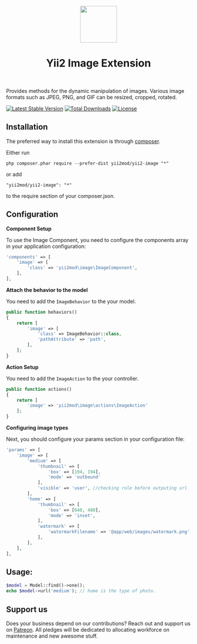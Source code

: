 <p align="center">
    <a href="https://github.com/yiisoft" target="_blank">
        <img src="https://avatars0.githubusercontent.com/u/993323" height="100px">
    </a>
    <h1 align="center">Yii2 Image Extension</h1>
    <br>
</p>

Provides methods for the dynamic manipulation of images. Various image formats such as JPEG, PNG, and GIF can be resized, cropped, rotated.

[![Latest Stable Version](https://poser.pugx.org/yii2mod/yii2-image/v/stable)](https://packagist.org/packages/yii2mod/yii2-image) [![Total Downloads](https://poser.pugx.org/yii2mod/yii2-image/downloads)](https://packagist.org/packages/yii2mod/yii2-image) [![License](https://poser.pugx.org/yii2mod/yii2-image/license)](https://packagist.org/packages/yii2mod/yii2-image)

Installation   
------------

The preferred way to install this extension is through [composer](http://getcomposer.org/download/).

Either run

```
php composer.phar require --prefer-dist yii2mod/yii2-image "*"
```

or add

```
"yii2mod/yii2-image": "*"
```

to the require section of your composer.json.

Configuration
-------------

**Component Setup**

To use the Image Component, you need to configure the components array in your application configuration:
```php
'components' => [
    'image' => [
        'class' => 'yii2mod\image\ImageComponent',
    ],
],
```

**Attach the behavior to the model**

You need to add the `ImageBehavior` to the your model.
```php
public function behaviors()
{
    return [
        'image' => [
            'class' => ImageBehavior::class,
            'pathAttribute' => 'path',
        ],
    ];
}
```

**Action Setup**

You need to add the `ImageAction` to the your controller.
```php
public function actions()
{
    return [
        'image' => 'yii2mod\image\actions\ImageAction'
    ];
}
```

**Configuring image types**

Next, you should configure your params section in your configuration file:
```php
'params' => [
    'image' => [
        'medium' => [
            'thumbnail' => [
                'box' => [194, 194],
                'mode' => 'outbound'
            ],
            'visible' => 'user', //checking role before outputing url
        ],
        'home' => [
            'thumbnail' => [
                'box' => [640, 480],
                'mode' => 'inset',
            ],
            'watermark' => [
                'watermarkFilename' => '@app/web/images/watermark.png',
            ],
        ],
    ],
],
```

Usage:
------

```php
$model = Model::find()->one();
echo $model->url('medium'); // home is the type of photo.
```


## Support us

Does your business depend on our contributions? Reach out and support us on [Patreon](https://www.patreon.com/yii2mod). 
All pledges will be dedicated to allocating workforce on maintenance and new awesome stuff.
